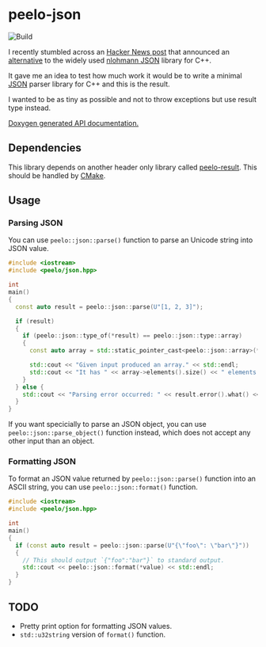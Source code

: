 # peelo-json

![Build](https://github.com/peelonet/peelo-json/workflows/Build/badge.svg)

I recently stumbled across an [Hacker News post] that announced an
[alternative] to the widely used [nlohmann JSON] library for C++.

It gave me an idea to test how much work it would be to write a minimal [JSON]
parser library for C++ and this is the result.

I wanted to be as tiny as possible and not to throw exceptions but use result
type instead.

[Doxygen generated API documentation.][API]

[Hacker News Post]: https://news.ycombinator.com/item?id=42132533
[alternative]: https://github.com/jart/json.cpp
[nlohmann JSON]: https://github.com/nlohmann/json/
[JSON]: https://www.json.org
[API]: https://peelonet.github.io/peelo-json/index.html

## Dependencies

This library depends on another header only library called [peelo-result]. This
should be handled by [CMake].

[peelo-result]: https://github.com/peelonet/peelo-result
[CMake]: https://cmake.org

## Usage

### Parsing JSON

You can use `peelo::json::parse()` function to parse an Unicode string into
JSON value.

```cpp
#include <iostream>
#include <peelo/json.hpp>

int
main()
{
  const auto result = peelo::json::parse(U"[1, 2, 3]");

  if (result)
  {
    if (peelo::json::type_of(*result) == peelo::json::type::array)
    {
      const auto array = std::static_pointer_cast<peelo::json::array>(*result);

      std::cout << "Given input produced an array." << std::endl;
      std::cout << "It has " << array->elements().size() << " elements." << std::endl;
    }
  } else {
    std::cout << "Parsing error occurred: " << result.error().what() << std::endl;
  }
}
```

If you want specicially to parse an JSON object, you can use
`peelo::json::parse_object()` function instead, which does not accept any
other input than an object.

### Formatting JSON

To format an JSON value returned by `peelo::json::parse()` function into an
ASCII string, you can use `peelo::json::format()` function.

```cpp
#include <iostream>
#include <peelo/json.hpp>

int
main()
{
  if (const auto result = peelo::json::parse(U"{\"foo\": \"bar\"}"))
  {
    // This should output `{"foo":"bar"}` to standard output.
    std::cout << peelo::json::format(*value) << std::endl;
  }
}
```

## TODO

- Pretty print option for formatting JSON values.
- `std::u32string` version of `format()` function.
